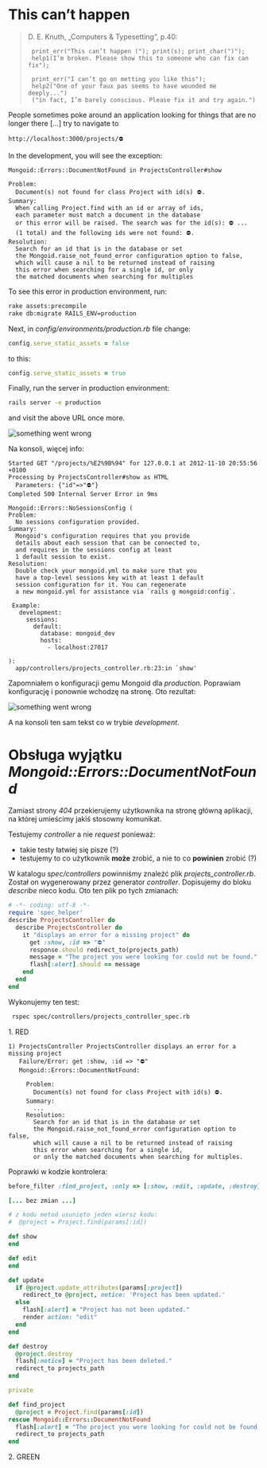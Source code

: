 # This can’t happen

> D. E. Knuth, „Computers & Typesetting”, p.40:
>
>      print_err("This can’t happen ("); print(s); print_char(")");
>      help1(I’m broken. Please show this to someone who can fix can fix");
>
>      print_err("I can’t go on metting you like this");
>      help2("One of your faux pas seems to have wounded me deeply...")
>      ("in fact, I’m barely conscious. Please fix it and try again.")

People sometimes poke around an application looking for things
that are no longer there […] try to navigate to

    http://localhost:3000/projects/⛔

In the development, you will see the exception:

    Mongoid::Errors::DocumentNotFound in ProjectsController#show

    Problem:
      Document(s) not found for class Project with id(s) ⛔.
    Summary:
      When calling Project.find with an id or array of ids,
      each parameter must match a document in the database
      or this error will be raised. The search was for the id(s): ⛔ ...
      (1 total) and the following ids were not found: ⛔.
    Resolution:
      Search for an id that is in the database or set
      the Mongoid.raise_not_found_error configuration option to false,
      which will cause a nil to be returned instead of raising
      this error when searching for a single id, or only
      the matched documents when searching for multiples

To see this error in production environment, run:

```sh
rake assets:precompile
rake db:migrate RAILS_ENV=production
```

Next, in *config/environments/production.rb* file change:

```ruby
config.serve_static_assets = false
```

to this:

```ruby
config.serve_static_assets = true
```

Finally, run the server in production environment:

```sh
rails server -e production
```

and visit the above URL once more.

![something went wrong](https://raw.github.com/wbzyl/projekt-zespolowy/master/public/something-went-wrong.png)

Na konsoli, więcej info:

    Started GET "/projects/%E2%9B%94" for 127.0.0.1 at 2012-11-10 20:55:56 +0100
    Processing by ProjectsController#show as HTML
      Parameters: {"id"=>"⛔"}
    Completed 500 Internal Server Error in 9ms

    Mongoid::Errors::NoSessionsConfig (
    Problem:
      No sessions configuration provided.
    Summary:
      Mongoid's configuration requires that you provide
      details about each session that can be connected to,
      and requires in the sessions config at least
      1 default session to exist.
    Resolution:
      Double check your mongoid.yml to make sure that you
      have a top-level sessions key with at least 1 default
      session configuration for it. You can regenerate
      a new mongoid.yml for assistance via `rails g mongoid:config`.

     Example:
       development:
         sessions:
           default:
             database: mongoid_dev
             hosts:
               - localhost:27017

    ):
      app/controllers/projects_controller.rb:23:in `show'

Zapomniałem o konfiguracji gemu Mongoid dla *production*. Poprawiam
konfigurację i ponownie wchodzę na stronę. Oto rezultat:

![something went wrong](https://raw.github.com/wbzyl/projekt-zespolowy/master/public/page-may-have-moved.png)

A na konsoli ten sam tekst co w trybie *development*.


# Obsługa wyjątku *Mongoid::Errors::DocumentNotFound*

Zamiast strony *404* przekierujemy użytkownika na stronę główną
aplikacji, na której umieścimy jakiś stosowny komunikat.

Testujemy *controller* a nie *request* ponieważ:

* takie testy łatwiej się pisze (?)
* testujemy to co użytkownik **może** zrobić,
  a nie to co **powinien** zrobić (?)

W katalogu *spec/controllers* powinniśmy znaleźć plik *projects_controller.rb*.
Został on wygenerowany przez generator *controller*.
Dopisujemy do bloku *describe* nieco kodu. Oto ten plik po tych zmianach:

```ruby
# -*- coding: utf-8 -*-
require 'spec_helper'
describe ProjectsController do
  describe ProjectsController do
    it "displays an error for a missing project" do
      get :show, :id => "⛔"
      response.should redirect_to(projects_path)
      message = "The project you were looking for could not be found."
      flash[:alert].should == message
    end
  end
end
```

Wykonujemy ten test:

```sh
 rspec spec/controllers/projects_controller_spec.rb
```

1\. RED

    1) ProjectsController ProjectsController displays an error for a missing project
       Failure/Error: get :show, :id => "⛔"
       Mongoid::Errors::DocumentNotFound:

         Problem:
           Document(s) not found for class Project with id(s) ⛔.
         Summary:
           ...
         Resolution:
           Search for an id that is in the database or set
           the Mongoid.raise_not_found_error configuration option to false,
           which will cause a nil to be returned instead of raising
           this error when searching for a single id,
           or only the matched documents when searching for multiples.

Poprawki w kodzie kontrolera:

```ruby
before_filter :find_project, :only => [:show, :edit, :update, :destroy]

[... bez zmian ...]

# z kodu metod usunięto jeden wiersz kodu:
#  @project = Project.find(params[:id])

def show
end

def edit
end

def update
  if @project.update_attributes(params[:project])
    redirect_to @project, notice: 'Project has been updated.'
  else
    flash[:alert] = "Project has not been updated."
    render action: "edit"
  end
end

def destroy
  @project.destroy
  flash[:notice] = "Project has been deleted."
  redirect_to projects_path
end

private

def find_project
  @project = Project.find(params[:id])
rescue Mongoid::Errors::DocumentNotFound
  flash[:alert] = "The project you were looking for could not be found."
  redirect_to projects_path
end
```

2\. GREEN
